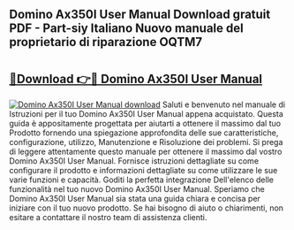 ## Domino Ax350I User Manual Download gratuit PDF - Part-siy Italiano Nuovo manuale del proprietario di riparazione OQTM7

# <h2><a href="http://dfe5qy.blite.top/?on=Domino+Ax350I+User+Manual">🔗Download 👉🔴 Domino Ax350I User Manual</a></h2>

[![Domino Ax350I User Manual download](https://i.imgur.com/lujVjoI.png)](http://dfe5qy.blite.top/?on=Domino+Ax350I+User+Manual)
Saluti e benvenuto nel manuale di Istruzioni per il tuo Domino Ax350I User Manual appena acquistato. Questa guida è appositamente progettata per aiutarti a ottenere il massimo dal tuo Prodotto fornendo una spiegazione approfondita delle sue caratteristiche, configurazione, utilizzo, Manutenzione e Risoluzione dei problemi. Si prega di leggere attentamente questo manuale per ottenere il massimo dal vostro Domino Ax350I User Manual. Fornisce istruzioni dettagliate su come configurare il prodotto e informazioni dettagliate su come utilizzare le sue varie funzioni e capacità. Goditi la perfetta integrazione Dell'elenco delle funzionalità nel tuo nuovo Domino Ax350I User Manual. Speriamo che Domino Ax350I User Manual sia stata una guida chiara e concisa per iniziare con il tuo nuovo prodotto. Se hai bisogno di aiuto o chiarimenti, non esitare a contattare il nostro team di assistenza clienti.
